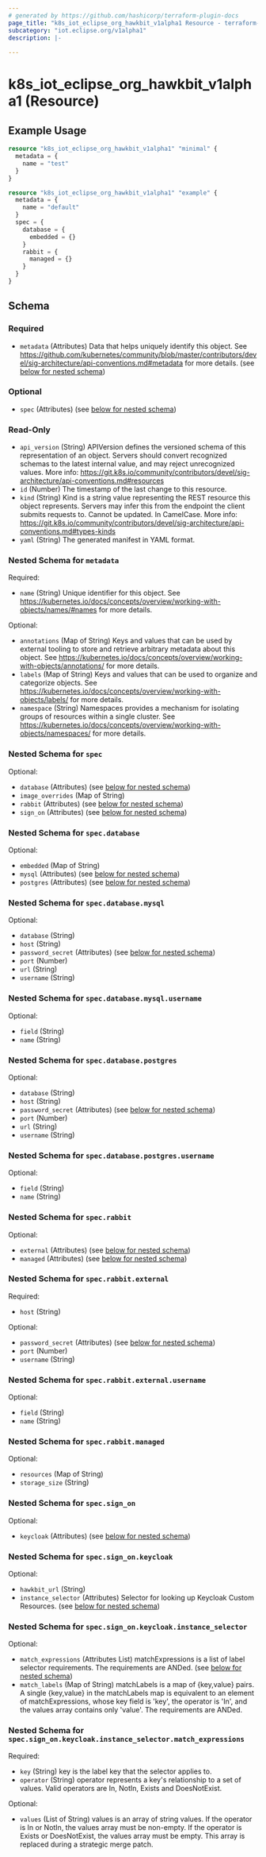 ```yaml
---
# generated by https://github.com/hashicorp/terraform-plugin-docs
page_title: "k8s_iot_eclipse_org_hawkbit_v1alpha1 Resource - terraform-provider-k8s"
subcategory: "iot.eclipse.org/v1alpha1"
description: |-
  
---
```


# k8s_iot_eclipse_org_hawkbit_v1alpha1 (Resource)



## Example Usage

```terraform
resource "k8s_iot_eclipse_org_hawkbit_v1alpha1" "minimal" {
  metadata = {
    name = "test"
  }
}

resource "k8s_iot_eclipse_org_hawkbit_v1alpha1" "example" {
  metadata = {
    name = "default"
  }
  spec = {
    database = {
      embedded = {}
    }
    rabbit = {
      managed = {}
    }
  }
}
```

<!-- schema generated by tfplugindocs -->
## Schema

### Required

- `metadata` (Attributes) Data that helps uniquely identify this object. See https://github.com/kubernetes/community/blob/master/contributors/devel/sig-architecture/api-conventions.md#metadata for more details. (see [below for nested schema](#nestedatt--metadata))

### Optional

- `spec` (Attributes) (see [below for nested schema](#nestedatt--spec))

### Read-Only

- `api_version` (String) APIVersion defines the versioned schema of this representation of an object. Servers should convert recognized schemas to the latest internal value, and may reject unrecognized values. More info: https://git.k8s.io/community/contributors/devel/sig-architecture/api-conventions.md#resources
- `id` (Number) The timestamp of the last change to this resource.
- `kind` (String) Kind is a string value representing the REST resource this object represents. Servers may infer this from the endpoint the client submits requests to. Cannot be updated. In CamelCase. More info: https://git.k8s.io/community/contributors/devel/sig-architecture/api-conventions.md#types-kinds
- `yaml` (String) The generated manifest in YAML format.

<a id="nestedatt--metadata"></a>
### Nested Schema for `metadata`

Required:

- `name` (String) Unique identifier for this object. See https://kubernetes.io/docs/concepts/overview/working-with-objects/names/#names for more details.

Optional:

- `annotations` (Map of String) Keys and values that can be used by external tooling to store and retrieve arbitrary metadata about this object. See https://kubernetes.io/docs/concepts/overview/working-with-objects/annotations/ for more details.
- `labels` (Map of String) Keys and values that can be used to organize and categorize objects. See https://kubernetes.io/docs/concepts/overview/working-with-objects/labels/ for more details.
- `namespace` (String) Namespaces provides a mechanism for isolating groups of resources within a single cluster. See https://kubernetes.io/docs/concepts/overview/working-with-objects/namespaces/ for more details.


<a id="nestedatt--spec"></a>
### Nested Schema for `spec`

Optional:

- `database` (Attributes) (see [below for nested schema](#nestedatt--spec--database))
- `image_overrides` (Map of String)
- `rabbit` (Attributes) (see [below for nested schema](#nestedatt--spec--rabbit))
- `sign_on` (Attributes) (see [below for nested schema](#nestedatt--spec--sign_on))

<a id="nestedatt--spec--database"></a>
### Nested Schema for `spec.database`

Optional:

- `embedded` (Map of String)
- `mysql` (Attributes) (see [below for nested schema](#nestedatt--spec--database--mysql))
- `postgres` (Attributes) (see [below for nested schema](#nestedatt--spec--database--postgres))

<a id="nestedatt--spec--database--mysql"></a>
### Nested Schema for `spec.database.mysql`

Optional:

- `database` (String)
- `host` (String)
- `password_secret` (Attributes) (see [below for nested schema](#nestedatt--spec--database--mysql--password_secret))
- `port` (Number)
- `url` (String)
- `username` (String)

<a id="nestedatt--spec--database--mysql--password_secret"></a>
### Nested Schema for `spec.database.mysql.username`

Optional:

- `field` (String)
- `name` (String)



<a id="nestedatt--spec--database--postgres"></a>
### Nested Schema for `spec.database.postgres`

Optional:

- `database` (String)
- `host` (String)
- `password_secret` (Attributes) (see [below for nested schema](#nestedatt--spec--database--postgres--password_secret))
- `port` (Number)
- `url` (String)
- `username` (String)

<a id="nestedatt--spec--database--postgres--password_secret"></a>
### Nested Schema for `spec.database.postgres.username`

Optional:

- `field` (String)
- `name` (String)




<a id="nestedatt--spec--rabbit"></a>
### Nested Schema for `spec.rabbit`

Optional:

- `external` (Attributes) (see [below for nested schema](#nestedatt--spec--rabbit--external))
- `managed` (Attributes) (see [below for nested schema](#nestedatt--spec--rabbit--managed))

<a id="nestedatt--spec--rabbit--external"></a>
### Nested Schema for `spec.rabbit.external`

Required:

- `host` (String)

Optional:

- `password_secret` (Attributes) (see [below for nested schema](#nestedatt--spec--rabbit--external--password_secret))
- `port` (Number)
- `username` (String)

<a id="nestedatt--spec--rabbit--external--password_secret"></a>
### Nested Schema for `spec.rabbit.external.username`

Optional:

- `field` (String)
- `name` (String)



<a id="nestedatt--spec--rabbit--managed"></a>
### Nested Schema for `spec.rabbit.managed`

Optional:

- `resources` (Map of String)
- `storage_size` (String)



<a id="nestedatt--spec--sign_on"></a>
### Nested Schema for `spec.sign_on`

Optional:

- `keycloak` (Attributes) (see [below for nested schema](#nestedatt--spec--sign_on--keycloak))

<a id="nestedatt--spec--sign_on--keycloak"></a>
### Nested Schema for `spec.sign_on.keycloak`

Optional:

- `hawkbit_url` (String)
- `instance_selector` (Attributes) Selector for looking up Keycloak Custom Resources. (see [below for nested schema](#nestedatt--spec--sign_on--keycloak--instance_selector))

<a id="nestedatt--spec--sign_on--keycloak--instance_selector"></a>
### Nested Schema for `spec.sign_on.keycloak.instance_selector`

Optional:

- `match_expressions` (Attributes List) matchExpressions is a list of label selector requirements. The requirements are ANDed. (see [below for nested schema](#nestedatt--spec--sign_on--keycloak--instance_selector--match_expressions))
- `match_labels` (Map of String) matchLabels is a map of {key,value} pairs. A single {key,value} in the matchLabels map is equivalent to an element of matchExpressions, whose key field is 'key', the operator is 'In', and the values array contains only 'value'. The requirements are ANDed.

<a id="nestedatt--spec--sign_on--keycloak--instance_selector--match_expressions"></a>
### Nested Schema for `spec.sign_on.keycloak.instance_selector.match_expressions`

Required:

- `key` (String) key is the label key that the selector applies to.
- `operator` (String) operator represents a key's relationship to a set of values. Valid operators are In, NotIn, Exists and DoesNotExist.

Optional:

- `values` (List of String) values is an array of string values. If the operator is In or NotIn, the values array must be non-empty. If the operator is Exists or DoesNotExist, the values array must be empty. This array is replaced during a strategic merge patch.


